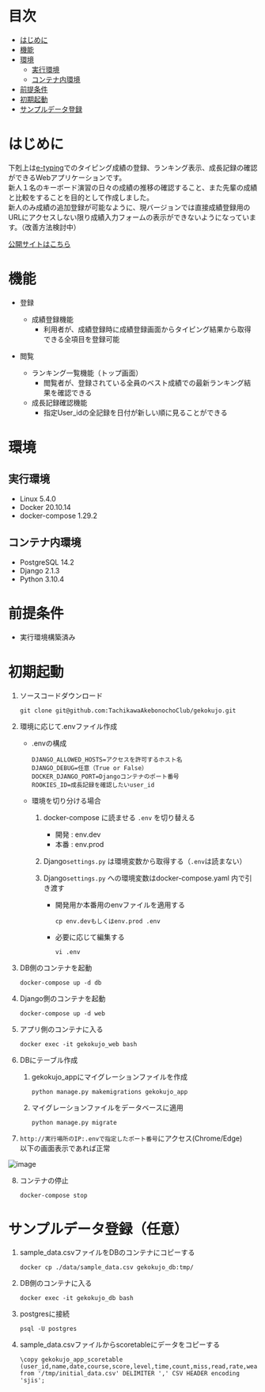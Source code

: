 # 目次

- [はじめに](#はじめに)
- [機能](#機能)
- [環境](#環境)
   - [実行環境](#実行環境)
   - [コンテナ内環境](#コンテナ内環境)
- [前提条件](#前提条件)
- [初期起動](#初期起動)
- [サンプルデータ登録](#サンプルデータ登録任意)

# はじめに

下剋上は[e-typing](https://www.e-typing.ne.jp/)でのタイピング成績の登録、ランキング表示、成長記録の確認ができるWebアプリケーションです。<br>
新人１名のキーボード演習の日々の成績の推移の確認すること、また先輩の成績と比較をすることを目的として作成しました。<br>
新人のみ成績の追加登録が可能なように、現バージョンでは直接成績登録用のURLにアクセスしない限り成績入力フォームの表示ができないようになっています。（改善方法検討中）

[公開サイトはこちら](https://gekokujyo.castle.gq/)

# 機能

- 登録
  - 成績登録機能
    - 利用者が、成績登録時に成績登録画面からタイピング結果から取得できる全項目を登録可能
    

- 閲覧
  - ランキング一覧機能（トップ画面）
    - 閲覧者が、登録されている全員のベスト成績での最新ランキング結果を確認できる
  - 成長記録確認機能
    - 指定User_idの全記録を日付が新しい順に見ることができる

# 環境
## 実行環境
- Linux 5.4.0
- Docker 20.10.14
- docker-compose 1.29.2

## コンテナ内環境
- PostgreSQL 14.2
- Django 2.1.3
- Python 3.10.4

# 前提条件

- 実行環境構築済み

# 初期起動

1. ソースコードダウンロード<br>
    ```
    git clone git@github.com:TachikawaAkebonochoClub/gekokujo.git
    ```
2. 環境に応じて.envファイル作成<br>
    - .envの構成
      ```
      DJANGO_ALLOWED_HOSTS=アクセスを許可するホスト名
      DJANGO_DEBUG=任意（True or False）
      DOCKER_DJANGO_PORT=Djangoコンテナのポート番号
      ROOKIES_ID=成長記録を確認したいuser_id
      ```

    - 環境を切り分ける場合
      1. docker-compose に読ませる `.env` を切り替える
          - 開発 : env.dev
          - 本番 : env.prod
      2. Django`settings.py` は環境変数から取得する（`.env`は読まない）
      3. Django`settings.py` への環境変数はdocker-compose.yaml 内で引き渡す
      
          - 開発用か本番用のenvファイルを適用する
            ```
            cp env.devもしくはenv.prod .env
            ```
          - 必要に応じて編集する
            ```
            vi .env
            ```

3. DB側のコンテナを起動<br>
    ```
    docker-compose up -d db
    ```
4. Django側のコンテナを起動<br>
    ```
    docker-compose up -d web
    ```
5. アプリ側のコンテナに入る<br>
    ```
    docker exec -it gekokujo_web bash
    ```

6. DBにテーブル作成<br>
    1. gekokujo_appにマイグレーションファイルを作成<br>
        ```
        python manage.py makemigrations gekokujo_app
        ```
    2. マイグレーションファイルをデータベースに適用<br>
        ```
        python manage.py migrate
        ```


7. `http://実行場所のIP:.envで指定したポート番号`にアクセス(Chrome/Edge)<br>
  以下の画面表示であれば正常

![image](https://user-images.githubusercontent.com/107466011/176812910-f33cf072-37a5-4426-be90-a666ca2ed0a4.png)

8. コンテナの停止<br>
    ```
    docker-compose stop
    ```

# サンプルデータ登録（任意）

1. sample_data.csvファイルをDBのコンテナにコピーする<br>
    ```
    docker cp ./data/sample_data.csv gekokujo_db:tmp/
    ```
2. DB側のコンテナに入る<br>
    ```
    docker exec -it gekokujo_db bash
    ```
3. postgresに接続<br>
    ```
    psql -U postgres
    ```
4. sample_data.csvファイルからscoretableにデータをコピーする<br>
    ```
    \copy gekokujo_app_scoretable (user_id,name,date,course,score,level,time,count,miss,read,rate,weakness) from '/tmp/initial_data.csv' DELIMITER ',' CSV HEADER encoding 'sjis';
    ```

